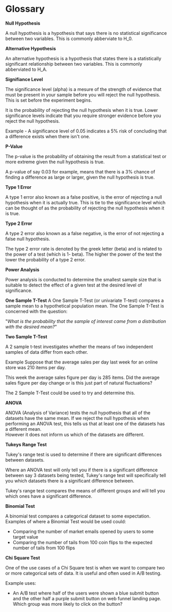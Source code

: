# Glossary

**Null Hypothesis**

A null hypothesis is a hypothesis that says there is no statistical significance between two variables. This is commonly abberviate to H_0. 

**Alternative Hypothesis**

An alternative hypothesis is a hypothesis that states there is a statistically significant relationship between two variables. This is commonly abberviated to H_A.

**Signifiance Level**

The significance level (alpha) is a mesure of the strength of evidence that must be present in your sample before you will reject the null hypothesis. This is set before the experiment begins.

It is the probability of rejecting the null hypothesis when it is true. Lower significance levels indicate that you require stronger evidence before you reject the null hypothesis.

Example - A significance level of 0.05 indicates a 5% risk of concluding that a difference exists when there isn't one.

**P-Value**

The p-value is the probability of obtaining the result from a statistical test or more extreme given the null hypothesis is true.

A p-value of say 0.03 for example, means that there is a 3% chance of finding a difference as large or larger, given the null hypothesis is true.

**Type 1 Error**

A type 1 error also known as a false positive, is the error of rejecting a null hypothesis when it is actually true. This is tie to the significance level which can be thought of as the probability of rejecting the null hypothesis when it is true.

**Type 2 Error**

A type 2 error also known as a false negative, is the error of not rejecting a false null hypothesis.

The type 2 error rate is denoted by the greek letter (beta) and is related to the power of a test (which is 1- beta). The higher the power of the test the lower the probability of a type 2 error.

**Power Analysis**

Power analysis is conducted to determine the smallest sample size that is suitable to detect the effect of a given test at the desired level of significance.

**One Sample T-Test**
A One Sample T-Test (or univariate T-test) compares a sample mean to a hypothetical population mean.
The One Sample T-Test is concerned with the question:

"*What is the probability that the sample of interest came from a distribution with the desired mean?*"

**Two Sample T-Test**

A 2 sample t-test investigates whether the means of two independent samples of data differ from each other.

Example
Suppose that the average sales per day last week for an online store was 210 items per day. 

This week the average sales figure per day is 285 items. Did the average sales figure per day change or is this just part of natural fluctuations?

The 2 Sample T-Test could be used to try and determine this.

**ANOVA**

ANOVA (Analysis of Variance) tests the null hypothesis that all of the datasets have the same mean. 
If we reject the null hypothesis when performing an ANOVA test, this tells us that at least one of the datasets has a different mean.  
However it does not inform us which of the datasets are different.

**Tukeys Range Test**

Tukey's range test is used to determine if there are significant differences between datasets.  

Where an ANOVA test will only tell you if there is a significant difference between say 3 datasets being tested, Tukey's range test will specifically tell you which datasets there is a significant difference between.  

Tukey's range test compares the means of different groups and will tell you which ones have a significant difference.

**Binomial Test**

A binomial test compares a categorical dataset to some expectation.
Examples of where a Binomial Test would be used could:

*   Comparing the number of market emails opened by users to some target value
*   Comparing the number of tails from 100 coin flips to the expected number of tails from 100 flips 

**Chi Square Test**

One of the use cases of a Chi Square test is when we want to compare two or more categorical sets of data. 
It is useful and often used in A/B testing.

Example uses:

* An A/B test where half of the users were shown a blue submit button and the other half a purple submit button on web funnel landing page. Which group was more likely to click on the button?
